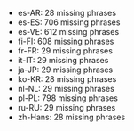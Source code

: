 - es-AR: 28 missing phrases
- es-ES: 706 missing phrases
- es-VE: 612 missing phrases
- fi-FI: 608 missing phrases
- fr-FR: 29 missing phrases
- it-IT: 29 missing phrases
- ja-JP: 29 missing phrases
- ko-KR: 28 missing phrases
- nl-NL: 29 missing phrases
- pl-PL: 798 missing phrases
- ru-RU: 29 missing phrases
- zh-Hans: 28 missing phrases
